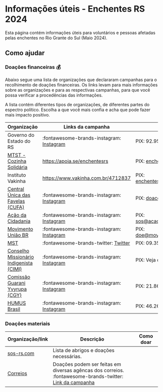 # Informações úteis - Enchentes RS 2024

Esta página contém informações úteis para voluntários e pessoas afetadas pelas enchentes no Rio Grante do Sul (Maio 2024).

## Como ajudar

### Doações financeiras 💰

Abaixo segue uma lista de organizações que declararam campanhas para o recolhimento de doações financeiras.
Os links levam para mais informações sobre as organizações e para as respectivas campanhas, para que você possa verificar a procedências das informações.

A lista contém diferentes tipos de organizações, de diferentes partes do espectro político. Escolha a que você mais confia e acha que pode fazer mais impacto positivo.

| Organização                                                         | Links da campanha                                                                                  | Como doar                        |
| ------------------------------------------------------------------- | -------------------------------------------------------------------------------------------------- | -------------------------------- |
| Governo do Estado do RS                                             | :fontawesome-brands-instagram: [Instagram](https://www.instagram.com/p/C6elevDOfVW/)               | PIX: 92.958.800/0001-38          |
| [MTST - Cozinha Solidária](https://mtst.org/cozinhas-solidarias/)   | <https://apoia.se/enchentesrs>                                                                     | PIX: enchentes@apoia.se          |
| Instituto Vakinha                                                   | <https://www.vakinha.com.br/4712837>                                                               | PIX: enchentes@vakinha.com.br    |
| [Central Única das Favelas (CUFA)](https://cufa.org.br/doar/)       | :fontawesome-brands-instagram: [Instagram](https://www.instagram.com/p/C6hNWBzpbRK/)               | PIX: doacoes@cufa.org.br         |
| [Ação da Cidadania](https://www.acaodacidadania.org.br/como-apoiar) | :fontawesome-brands-instagram: [Instagram](https://www.instagram.com/p/C6eGa18N_HA/)               | PIX: sos@acaodacidadania.org.br  |
| [Movimento União BR](https://www.movimentouniaobr.com.br/)          | :fontawesome-brands-instagram: [Instagram](https://www.instagram.com/p/C6fFFlSNhZw/)               | PIX: doe@movimentouniaobr.com.br |
| [MST](https://mst.org.br/quem-somos/)                               | :fontawesome-brands-twitter: [Twitter](https://twitter.com/MST_Oficial/status/1786843972385608008) | PIX: 09.352.141/0001-48          |
| [Conselho Missionário Indigenista (CIMI)](https://cimi.org.br/)     | :fontawesome-brands-instagram: [Instagram](https://www.instagram.com/p/C6mfJUTPu9a/)               | PIX: Veja o instragram           |
| [Comissão Guarani Yvyrupa (CGY)](https://www.yvyrupa.org.br/)       | :fontawesome-brands-instagram: [Instagram](https://www.instagram.com/p/C6hXaMBvib1/)               | PIX: 21.860.239/0001-01          |
| [HUMUS Brasil](https://www.humusbr.org/quem-somos)                  | :fontawesome-brands-instagram: [Instagram](https://www.instagram.com/p/C6hTjz3pxe3/)               | PIX: 46.265.388/0001-53          |

### Doações materiais

| Organização/link                  | Descrição                                                                                                                                                                  | Como doar |
| --------------------------------- | -------------------------------------------------------------------------------------------------------------------------------------------------------------------------- | --------- |
| [sos-rs.com](https://sos-rs.com/) | Lista de abrigos e doações necessárias.                                                                                                                                    |           |
| [Correios]                        | Doações podem ser feitas em diversas agêncas dos correios. <br> :fontawesome-brands-twitter: [Link da campanha](https://twitter.com/correiosBR/status/1787780269908333004) |           |

[Correios]: https://saladeimprensa.correios.com.br/arquivos/9505